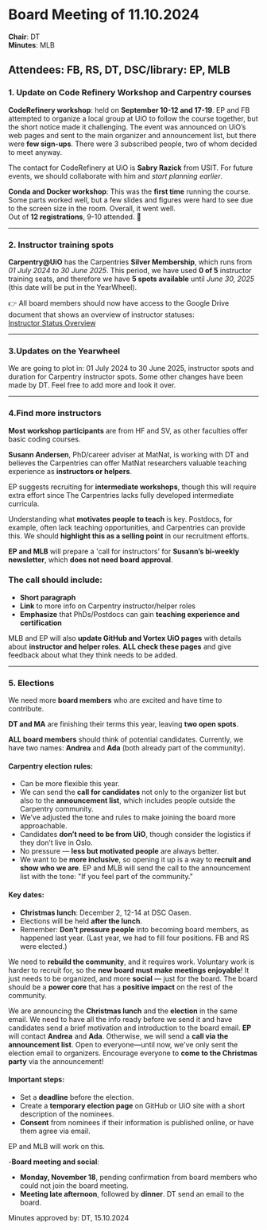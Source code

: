 # Board Meeting of 11.10.2024

**Chair**: DT  
**Minutes**: MLB  

## Attendees: FB, RS, DT, DSC/library: EP, MLB

### 1. Update on Code Refinery Workshop and Carpentry courses

**CodeRefinery workshop**: held on **September 10-12 and 17-19**. EP and FB attempted to organize a local group at UiO to follow the course together, but the short notice made it challenging. The event was announced on UiO’s web pages and sent to the main organizer and announcement list, but there were **few sign-ups**. There were 3 subscribed people, two of whom decided to meet anyway. 

The contact for CodeRefinery at UiO is **Sabry Razick** from USIT. For future events, we should collaborate with him and *start planning earlier*.

**Conda and Docker workshop**: This was the **first time** running the course. Some parts worked well, but a few slides and figures were hard to see due to the screen size in the room. Overall, it went well.  
Out of **12 registrations**, 9-10 attended. 🎉

---

### 2. Instructor training spots

**Carpentry@UiO** has the Carpentries **Silver Membership**, which runs from *01 July 2024 to 30 June 2025*. This period, we have used **0 of 5** instructor training seats, and therefore we have **5 spots available** until *June 30, 2025* (this date will be put in the YearWheel).

👉 All board members should now have access to the Google Drive document that shows an overview of instructor statuses:  
[Instructor Status Overview](https://docs.google.com/spreadsheets/d/1-ZWKY2Q2gTa3kRfcuniMMdaFyp6VrOz913eqCXDUCq8/edit?gid=1795017706#gid=1795017706)

---

### 3.Updates on the Yearwheel 
We are going to plot in: 01 July 2024 to 30 June 2025,  instructor spots and duration for Carpentry instructor spots. Some other changes have been made by DT. Feel free to add more and look it over. 

---

### 4.Find more instructors
**Most workshop participants** are from HF and SV, as other faculties offer basic coding courses.

**Susann Andersen**, PhD/career adviser at MatNat, is working with DT and believes the Carpentries can offer MatNat researchers valuable teaching experience as **instructors or helpers**.

EP suggests recruiting for **intermediate workshops**, though this will require extra effort since The Carpentries lacks fully developed intermediate curricula.

Understanding what **motivates people to teach** is key. Postdocs, for example, often lack teaching opportunities, and Carpentries can provide this. We should **highlight this as a selling point** in our recruitment efforts.

**EP and MLB** will prepare a 'call for instructors' for **Susann’s bi-weekly newsletter**, which **does not need board approval**.

### The call should include:
- **Short paragraph**
- **Link** to more info on Carpentry instructor/helper roles
- **Emphasize** that PhDs/Postdocs can gain **teaching experience and certification**

MLB and EP will also **update GitHub and Vortex UiO pages** with details about **instructor and helper roles**.
**ALL check these pages** and give feedback about what they think needs to be added.

---
### 5. Elections

We need more **board members** who are excited and have time to contribute.

**DT and MA** are finishing their terms this year, leaving **two open spots**.

**ALL board members** should think of potential candidates. Currently, we have two names: **Andrea** and **Ada** (both already part of the community). 

#### Carpentry election rules:
- Can be more flexible this year.
- We can send the **call for candidates** not only to the organizer list but also to the **announcement list**, which includes people outside the Carpentry community.
- We’ve adjusted the tone and rules to make joining the board more approachable.
- Candidates **don’t need to be from UiO**, though consider the logistics if they don’t live in Oslo.
- No pressure — **less but motivated people** are always better.
- We want to be **more inclusive**, so opening it up is a way to **recruit and show who we are**.  EP and MLB will send the call to the announcement list with the tone: "If you feel part of the community."

#### Key dates:
- **Christmas lunch**: December 2, 12-14 at DSC Oasen.
- Elections will be held **after the lunch**.
- Remember: **Don’t pressure people** into becoming board members, as happened last year. (Last year, we had to fill four positions. FB and RS were elected.)

We need to **rebuild the community**, and it requires work. Voluntary work is harder to recruit for, so the **new board must make meetings enjoyable**! It just needs to be organized, and more **social** — just for the board. The board should be a **power core** that has a **positive impact** on the rest of the community.

We are announcing the **Christmas lunch** and the **election** in the same email. We need to have all the info ready before we send it and have candidates send a brief motivation and introduction to the board email. **EP** will contact **Andrea** and **Ada**. Otherwise, we will send a **call via the announcement list**. Open to everyone—until now, we've only sent the election email to organizers. Encourage everyone to **come to the Christmas party** via the announcement!

#### Important steps:
- Set a **deadline** before the election.
- Create a **temporary election page** on GitHub or UiO site with a short description of the nominees.
- **Consent** from nominees if their information is published online, or have them agree via email.

EP and MLB will work on this.

-**Board meeting and social**:  
- **Monday, November 18**, pending confirmation from board members who could not join the board meeting.
- **Meeting late afternoon**, followed by **dinner**. DT send an email to the board.

Minutes approved by:
DT, 15.10.2024

